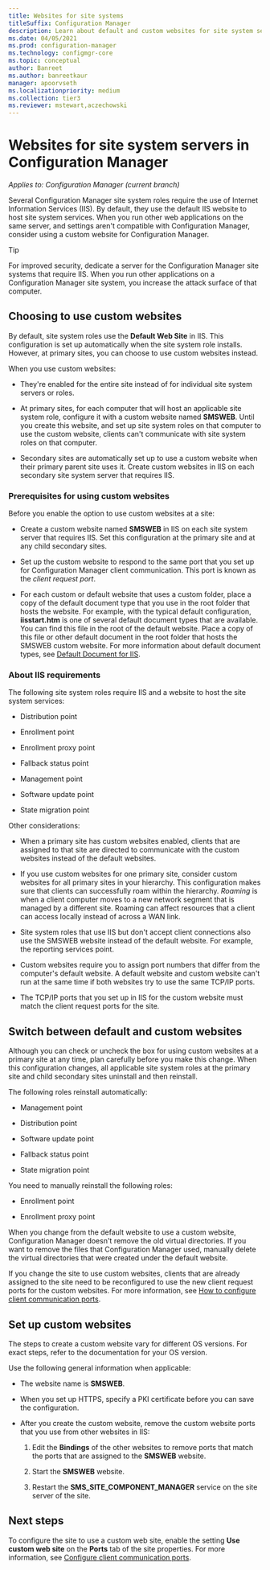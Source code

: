 ```yaml
---
title: Websites for site systems
titleSuffix: Configuration Manager
description: Learn about default and custom websites for site system servers in Configuration Manager.
ms.date: 04/05/2021
ms.prod: configuration-manager
ms.technology: configmgr-core
ms.topic: conceptual
author: Banreet
ms.author: banreetkaur
manager: apoorvseth
ms.localizationpriority: medium
ms.collection: tier3
ms.reviewer: mstewart,aczechowski
---
```


# Websites for site system servers in Configuration Manager

*Applies to: Configuration Manager (current branch)*

Several Configuration Manager site system roles require the use of Internet Information Services (IIS). By default, they use the default IIS website to host site system services. When you run other web applications on the same server, and settings aren't compatible with Configuration Manager, consider using a custom website for Configuration Manager.

> [!TIP]
> For improved security, dedicate a server for the Configuration Manager site systems that require IIS. When you run other applications on a Configuration Manager site system, you increase the attack surface of that computer.

## Choosing to use custom websites

By default, site system roles use the **Default Web Site** in IIS. This configuration is set up automatically when the site system role installs. However, at primary sites, you can choose to use custom websites instead.

When you use custom websites:

- They're enabled for the entire site instead of for individual site system servers or roles.

- At primary sites, for each computer that will host an applicable site system role, configure it with a custom website named **SMSWEB**. Until you create this website, and set up site system roles on that computer to use the custom website, clients can't communicate with site system roles on that computer.

- Secondary sites are automatically set up to use a custom website when their primary parent site uses it. Create custom websites in IIS on each secondary site system server that requires IIS.

### Prerequisites for using custom websites

Before you enable the option to use custom websites at a site:

- Create a custom website named **SMSWEB** in IIS on each site system server that requires IIS. Set this configuration at the primary site and at any child secondary sites.

- Set up the custom website to respond to the same port that you set up for Configuration Manager client communication. This port is known as the _client request port_.

- For each custom or default website that uses a custom folder, place a copy of the default document type that you use in the root folder that hosts the website. For example, with the typical default configuration, **iisstart.htm** is one of several default document types that are available. You can find this file in the root of the default website. Place a copy of this file or other default document in the root folder that hosts the SMSWEB custom website. For more information about default document types, see [Default Document for IIS](/iis/configuration/system.webServer/defaultDocument/).

### About IIS requirements

The following site system roles require IIS and a website to host the site system services:

- Distribution point

- Enrollment point

- Enrollment proxy point

- Fallback status point

- Management point

- Software update point

- State migration point

Other considerations:

- When a primary site has custom websites enabled, clients that are assigned to that site are directed to communicate with the custom websites instead of the default websites.

- If you use custom websites for one primary site, consider custom websites for all primary sites in your hierarchy. This configuration makes sure that clients can successfully roam within the hierarchy. _Roaming_ is when a client computer moves to a new network segment that is managed by a different site. Roaming can affect resources that a client can access locally instead of across a WAN link.

- Site system roles that use IIS but don't accept client connections also use the SMSWEB website instead of the default website. For example, the reporting services point.

- Custom websites require you to assign port numbers that differ from the computer's default website. A default website and custom website can't run at the same time if both websites try to use the same TCP/IP ports.

- The TCP/IP ports that you set up in IIS for the custom website must match the client request ports for the site.

## Switch between default and custom websites

Although you can check or uncheck the box for using custom websites at a primary site at any time, plan carefully before you make this change. When this configuration changes, all applicable site system roles at the primary site and child secondary sites uninstall and then reinstall.

The following roles reinstall automatically:

- Management point

- Distribution point

- Software update point

- Fallback status point

- State migration point

You need to manually reinstall the following roles:

- Enrollment point

- Enrollment proxy point

When you change from the default website to use a custom website, Configuration Manager doesn't remove the old virtual directories. If you want to remove the files that Configuration Manager used, manually delete the virtual directories that were created under the default website.

If you change the site to use custom websites, clients that are already assigned to the site need to be reconfigured to use the new client request ports for the custom websites. For more information, see [How to configure client communication ports](../../../core/clients/deploy/configure-client-communication-ports.md).

## Set up custom websites

The steps to create a custom website vary for different OS versions. For exact steps, refer to the documentation for your OS version.

Use the following general information when applicable:

- The website name is **SMSWEB**.

- When you set up HTTPS, specify a PKI certificate before you can save the configuration.  

- After you create the custom website, remove the custom website ports that you use from other websites in IIS:

  1. Edit the **Bindings** of the other websites to remove ports that match the ports that are assigned to the **SMSWEB** website.

  1. Start the **SMSWEB** website.

  1. Restart the **SMS_SITE_COMPONENT_MANAGER** service on the site server of the site.

## Next steps

To configure the site to use a custom web site, enable the setting **Use custom web site** on the **Ports** tab of the site properties. For more information, see [Configure client communication ports](../../clients/deploy/configure-client-communication-ports.md).
